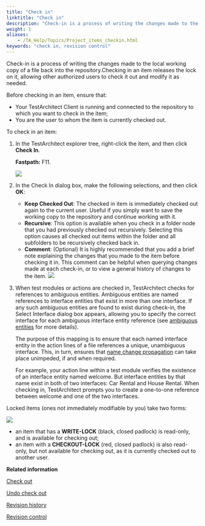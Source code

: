 ```yaml
--- 
title: "Check in"
linktitle: "Check in"
description: "Check-in is a process of writing the changes made to the local working copy of a file back into the repository."
weight: 1
aliases: 
    - /TA_Help/Topics/Project_items_checkin.html
keywords: "check in, revision control"
---
```


Check-in is a process of writing the changes made to the local working copy of a file back into the repository.Checking in an item releases the lock on it, allowing other authorized users to check it out and modify it as needed.

Before checking in an item, ensure that:

-   Your TestArchitect Client is running and connected to the repository to which you want to check in the item;
-   You are the user to whom the item is currently checked out.

To check in an item:

1.  In the TestArchitect explorer tree, right-click the item, and then click **Check In**.

    **Fastpath:** F11.

    ![](/images/TA_Help/Images/ug_checkinmenu.png)

2.  In the Check In dialog box, make the following selections, and then click **OK**:

    -   **Keep Checked Out**: The checked in item is immediately checked out again to the current user. Useful if you simply want to save the working copy to the repository and continue working with it.
    -   **Recursive**: This option is available when you check in a folder node that you had previously checked out recursively. Selecting this option causes all checked out items within the folder and all subfolders to be recursively checked back in.
    -   **Comment**: \(Optional\) It is highly recommended that you add a brief note explaining the changes that you made to the item before checking it in. This comment can be helpful when querying changes made at each check-in, or to view a general history of changes to the item.
    ![](/images/TA_Help/Images/ug_checkin_dialog_box.png)

3.  When test modules or actions are checked in, TestArchitect checks for references to ambiguous entities. Ambiguous entities are named references to interface entities that exist in more than one interface. If any such ambiguous entities are found to exist during check-in, the Select Interface dialog box appears, allowing you to specify the correct interface for each ambiguous interface entity reference \(see [ambiguous entities](/TA_Administration/Topics/Repo_mapping_ambiguous_entities.html) for more details\).

    The purpose of this mapping is to ensure that each named interface entity in the action lines of a file references a unique, unambiguous interface. This, in turn, ensures that [name change propagation](/TA_Help/Topics/Project_and_project_items_rename_refactoring.html) can take place unimpeded, if and when required.

    For example, your action line within a test module verifies the existence of an interface entity named welcome. But interface entities by that name exist in both of two interfaces: Car Rental and House Rental. When checking in, TestArchitect prompts you to create a one-to-one reference between welcome and one of the two interfaces.


Locked items \(ones not immediately modifiable by you\) take two forms:

![](/images/TA_Help/Images/checked_in_items.png)

-   an item that has a **WRITE-LOCK** \(black, closed padlock\) is read-only, and is available for checking out;
-   an item with a **CHECKOUT-LOCK** \(red, closed padlock\) is also read-only, but not available for checking out, as it is currently checked out to another user.



**Related information**  


[Check out](/TA_Help/Topics/Project_items_checkout.html)

[Undo check out](/TA_Help/Topics/Project_items_undo_checkout.html)

[Revision history](/TA_Help/Topics/Project_items_history.html)

[Revision control](/TA_Help/Topics/Revision_control.html)

